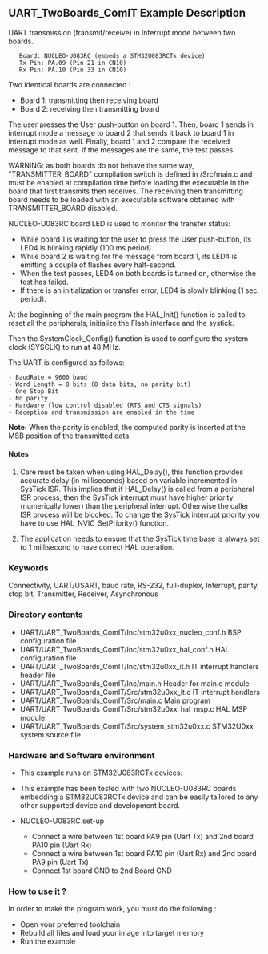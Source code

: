 ## <b>UART_TwoBoards_ComIT Example Description</b>
  
UART transmission (transmit/receive) in Interrupt mode 
between two boards.

       Board: NUCLEO-U083RC (embeds a STM32U083RCTx device)
       Tx Pin: PA.09 (Pin 21 in CN10)
       Rx Pin: PA.10 (Pin 33 in CN10)

Two identical boards are connected :

 - Board 1: transmitting then receiving board
 - Board 2: receiving then transmitting board

The user presses the User push-button on board 1.
Then, board 1 sends in interrupt mode a message to board 2 that sends it back to 
board 1 in interrupt mode as well.
Finally, board 1 and 2 compare the received message to that sent.
If the messages are the same, the test passes.

WARNING: as both boards do not behave the same way, "TRANSMITTER_BOARD" compilation
switch is defined in /Src/main.c and must be enabled
at compilation time before loading the executable in the board that first transmits
then receives.
The receiving then transmitting board needs to be loaded with an executable
software obtained with TRANSMITTER_BOARD disabled. 

NUCLEO-U083RC board LED is used to monitor the transfer status:
- While board 1 is waiting for the user to press the User push-button, its LED4 is
  blinking rapidly (100 ms period).
- While board 2 is waiting for the message from board 1, its LED4 is emitting
  a couple of flashes every half-second.
- When the test passes, LED4 on both boards is turned on, otherwise the test has failed. 
- If there is an initialization or transfer error, LED4 is slowly blinking (1 sec. period).

At the beginning of the main program the HAL_Init() function is called to reset 
all the peripherals, initialize the Flash interface and the systick.

Then the SystemClock_Config() function is used to configure the system
clock (SYSCLK) to run at 48 MHz.

The UART is configured as follows:

    - BaudRate = 9600 baud  
    - Word Length = 8 bits (8 data bits, no parity bit)
    - One Stop Bit
    - No parity
    - Hardware flow control disabled (RTS and CTS signals)
    - Reception and transmission are enabled in the time

**Note:** When the parity is enabled, the computed parity is inserted at the MSB
position of the transmitted data.

#### <b>Notes</b>

 1. Care must be taken when using HAL_Delay(), this function provides accurate delay (in milliseconds)
    based on variable incremented in SysTick ISR. This implies that if HAL_Delay() is called from
    a peripheral ISR process, then the SysTick interrupt must have higher priority (numerically lower)
    than the peripheral interrupt. Otherwise the caller ISR process will be blocked.
    To change the SysTick interrupt priority you have to use HAL_NVIC_SetPriority() function.
      
 2. The application needs to ensure that the SysTick time base is always set to 1 millisecond
     to have correct HAL operation.

### <b>Keywords</b>

Connectivity, UART/USART, baud rate, RS-232, full-duplex, Interrupt, parity, stop bit,
Transmitter, Receiver, Asynchronous

### <b>Directory contents</b>

  - UART/UART_TwoBoards_ComIT/Inc/stm32u0xx_nucleo_conf.h     BSP configuration file
  - UART/UART_TwoBoards_ComIT/Inc/stm32u0xx_hal_conf.h    HAL configuration file
  - UART/UART_TwoBoards_ComIT/Inc/stm32u0xx_it.h          IT interrupt handlers header file
  - UART/UART_TwoBoards_ComIT/Inc/main.h                        Header for main.c module  
  - UART/UART_TwoBoards_ComIT/Src/stm32u0xx_it.c          IT interrupt handlers
  - UART/UART_TwoBoards_ComIT/Src/main.c                        Main program
  - UART/UART_TwoBoards_ComIT/Src/stm32u0xx_hal_msp.c     HAL MSP module
  - UART/UART_TwoBoards_ComIT/Src/system_stm32u0xx.c      STM32U0xx system source file


### <b>Hardware and Software environment</b> 

  - This example runs on STM32U083RCTx devices.    
  - This example has been tested with two NUCLEO-U083RC boards embedding
    a STM32U083RCTx device and can be easily tailored to any other supported device 
    and development board.

  - NUCLEO-U083RC set-up
    - Connect a wire between 1st board PA9 pin (Uart Tx) and 2nd board PA10 pin (Uart Rx)
    - Connect a wire between 1st board PA10 pin (Uart Rx) and 2nd board PA9 pin (Uart Tx)
    - Connect 1st board GND to 2nd Board GND

### <b>How to use it ?</b>

In order to make the program work, you must do the following :

 - Open your preferred toolchain
 - Rebuild all files and load your image into target memory
 - Run the example
